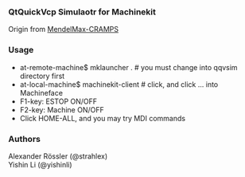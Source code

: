 ### QtQuickVcp Simulaotr for Machinekit
Origin from [MendelMax-CRAMPS](https://github.com/strahlex/MendelMax-CRAMPS/)

### Usage
* at-remote-machine$ mklauncher . # you must change into qqvsim directory first
* at-local-machine$ machinekit-client # click, and click ... into Machineface
* F1-key: ESTOP ON/OFF
* F2-key: Machine ON/OFF
* Click HOME-ALL, and you may try MDI commands

### Authors
Alexander Rössler (@strahlex)   
Yishin Li (@yishinli)
